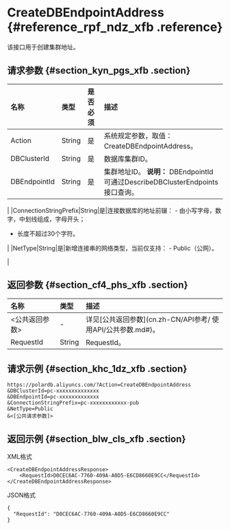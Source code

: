 # CreateDBEndpointAddress {#reference_rpf_ndz_xfb .reference}

该接口用于创建集群地址。

## 请求参数 {#section_kyn_pgs_xfb .section}

|名称|类型|是否必须|描述|
|:-|:-|:---|:-|
|Action|String|是|系统规定参数，取值：CreateDBEndpointAddress。|
|DBClusterId|String|是|数据库集群ID。|
|DBEndpointId|String|是|集群地址ID。 **说明：** DBEndpointId可通过DescribeDBClusterEndpoints接口查询。

 |
|ConnectionStringPrefix|String|是|连接数据库的地址前辍： -   由小写字母，数字，中划线组成，字母开头；
-   长度不超过30个字符。

 |
|NetType|String|是|新增连接串的网络类型，当前仅支持： -   Public（公网）。

 |

## 返回参数 {#section_cf4_phs_xfb .section}

|名称|类型|描述|
|:-|:-|:-|
|<公共返回参数\>|-|详见[公共返回参数](cn.zh-CN/API参考/ 使用API/公共参数.md#)。|
|RequestId|String|RequestId。|

## 请求示例 {#section_khc_1dz_xfb .section}

```
https://polardb.aliyuncs.com/?Action=CreateDBEndpointAddress
&DBClusterId=pc-xxxxxxxxxxxxxx
&DBEndpointId=pc-xxxxxxxxxxxxx
&ConnectionStringPrefix=pc-xxxxxxxxxxxx-pub
&NetType=Public
&<[公共请求参数]>
```

## 返回示例 {#section_blw_cls_xfb .section}

XML格式

```
<CreateDBEndpointAddressResponse>  
	<RequestId>D0CEC6AC-7760-409A-A0D5-E6CD8660E9CC</RequestId>
</CreateDBEndpointAddressResponse>
```

JSON格式

```
{
  "RequestId": "D0CEC6AC-7760-409A-A0D5-E6CD8660E9CC"
}
```

